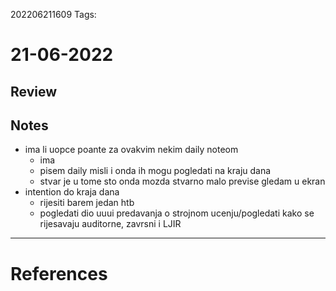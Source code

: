 202206211609
Tags: 
# 21-06-2022
## Review

## Notes
- ima li uopce poante za ovakvim nekim daily noteom
	- ima
	- pisem daily misli i onda ih mogu pogledati na kraju dana
	- stvar je u tome sto onda mozda stvarno malo previse gledam u ekran
- intention do kraja dana
	- rijesiti barem jedan htb
	- pogledati dio uuui predavanja o strojnom ucenju/pogledati kako se rijesavaju auditorne, zavrsni i LJIR
---
# References
